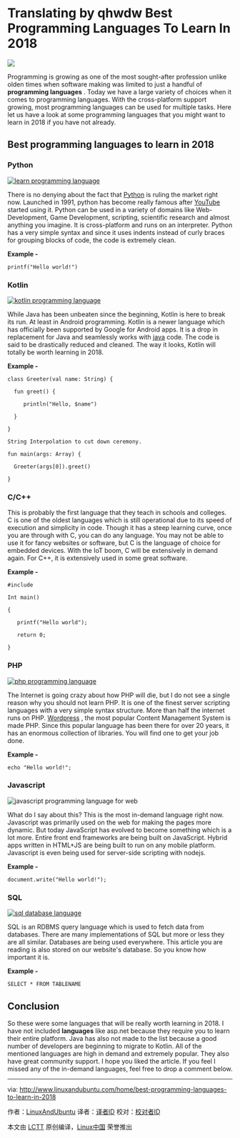 Translating by qhwdw Best Programming Languages To Learn In 2018
======

![](http://www.linuxandubuntu.com/uploads/2/1/1/5/21152474/best-programming-languages-learn-for-2018_orig.jpg)

Programming is growing as one of the most sought-after profession unlike olden times when software making was limited to just a handful of **programming languages** . Today we have a large variety of choices when it comes to programming languages. With the cross-platform support growing, most programming languages can be used for multiple tasks. Here let us have a look at some programming languages that you might want to learn in 2018 if you have not already.

## Best programming languages to learn in 2018

### Python

 [![learn programming language](http://www.linuxandubuntu.com/uploads/2/1/1/5/21152474/learn-programming-language_orig.png)][1] 

There is no denying about the fact that [Python][2] is ruling the market right now. Launched in 1991, python has become really famous after [YouTube][3] started using it. Python can be used in a variety of domains like Web-Development, Game Development, scripting, scientific research and almost anything you imagine. It is cross-platform and runs on an interpreter. Python has a very simple syntax and since it uses indents instead of curly braces for grouping blocks of code, the code is extremely clean.

**Example -**

```
printf("Hello world!")
```

### Kotlin

 [![kotlin programming language](http://www.linuxandubuntu.com/uploads/2/1/1/5/21152474/kotlin-programming-language_orig.jpg)][4] 

While Java has been unbeaten since the beginning, Kotlin is here to break its run. At least in Android programming. Kotlin is a newer language which has officially been supported by Google for Android apps. It is a drop in replacement for Java and seamlessly works with [java][5] code. The code is said to be drastically reduced and cleaned. The way it looks, Kotlin will totally be worth learning in 2018.

**Example -**

```
class Greeter(val name: String) {

  fun greet() {

     println("Hello, $name")

  }

}

String Interpolation to cut down ceremony.

fun main(args: Array) {

  Greeter(args[0]).greet()

}
```

### C/C++

This is probably the first language that they teach in schools and colleges. C is one of the oldest languages which is still operational due to its speed of execution and simplicity in code. Though it has a steep learning curve, once you are through with C, you can do any language. You may not be able to use it for fancy websites or software, but C is the language of choice for embedded devices. With the IoT boom, C will be extensively in demand again. For C++, it is extensively used in some great software.

**Example -**

```
#include

Int main()

{

   printf("Hello world");

   return 0;

}
```

### PHP

 [![php programming language](http://www.linuxandubuntu.com/uploads/2/1/1/5/21152474/1200px-php-logo-svg_orig.png)][6] 

The Internet is going crazy about how PHP will die, but I do not see a single reason why you should not learn PHP. It is one of the finest server scripting languages with a very simple syntax structure. More than half the internet runs on PHP. [Wordpress][7] , the most popular Content Management System is made PHP. Since this popular language has been there for over 20 years, it has an enormous collection of libraries. You will find one to get your job done.

**Example -**

```
echo "Hello world!";
```

### Javascript

 ![javascript programming language for web](http://www.linuxandubuntu.com/uploads/2/1/1/5/21152474/javascript_orig.png) 

What do I say about this? This is the most in-demand language right now. Javascript was primarily used on the web for making the pages more dynamic. But today JavaScript has evolved to become something which is a lot more. Entire front end frameworks are being built on JavaScript. Hybrid apps written in HTML+JS  are being built to run on any mobile platform. Javascript is even being used for server-side scripting with nodejs.

**Example -**

```
document.write("Hello world!");
```

### SQL

 [![sql database language](http://www.linuxandubuntu.com/uploads/2/1/1/5/21152474/published/sql-database-language.png?1514386856)][8] 

SQL is an RDBMS query language which is used to fetch data from databases. There are many implementations of SQL but more or less they are all similar. Databases are being used everywhere. This article you are reading is also stored on our website's database. So you know how important it is.

**Example -**

```
SELECT * FROM TABLENAME
```

## Conclusion

So these were some languages that will be really worth learning in 2018\. I have not included **languages** like asp.net because they require you to learn their entire platform. Java has also not made to the list because a good number of developers are beginning to migrate to Kotlin. All of the mentioned languages are high in demand and extremely popular. They also have great community support. I hope you liked the article. If you feel I missed any of the in-demand languages, feel free to drop a comment below.


--------------------------------------------------------------------------------

via: http://www.linuxandubuntu.com/home/best-programming-languages-to-learn-in-2018

作者：[LinuxAndUbuntu][a]
译者：[译者ID](https://github.com/译者ID)
校对：[校对者ID](https://github.com/校对者ID)

本文由 [LCTT](https://github.com/LCTT/TranslateProject) 原创编译，[Linux中国](https://linux.cn/) 荣誉推出

[a]:http://www.linuxandubuntu.com
[1]:http://www.linuxandubuntu.com/uploads/2/1/1/5/21152474/learn-programming-language_orig.png
[2]:http://www.linuxandubuntu.com/home/best-python-ides-for-linux
[3]:http://www.linuxandubuntu.com/home/youtube-dl-a-command-line-gui-youtube-facebook-dailymotion-videos-downloading-tool-for-linux
[4]:http://www.linuxandubuntu.com/uploads/2/1/1/5/21152474/kotlin-programming-language_orig.jpg
[5]:http://www.linuxandubuntu.com/home/how-to-install-oracle-java-78-on-ubuntu
[6]:http://www.linuxandubuntu.com/uploads/2/1/1/5/21152474/1200px-php-logo-svg_orig.png
[7]:http://www.linuxandubuntu.com/home/wordpress-how-to-host-and-manage-on-web-server-in-linuxubuntu-step-by-step-guide
[8]:http://www.linuxandubuntu.com/uploads/2/1/1/5/21152474/sql-database-language_orig.png


